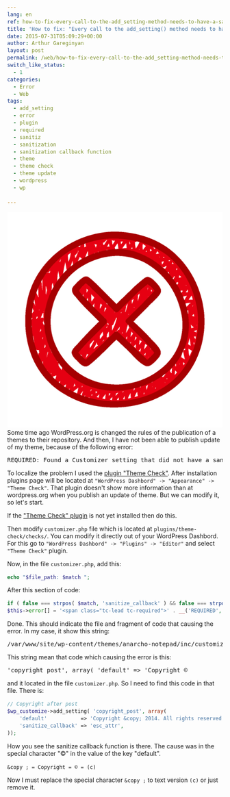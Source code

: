```yaml
---
lang: en
ref: how-to-fix-every-call-to-the-add_setting-method-needs-to-have-a-sanitization
title: 'How to fix: "Every call to the add_setting() method needs to have a sanitization"'
date: 2015-07-31T05:09:29+00:00
author: Arthur Gareginyan
layout: post
permalink: /web/how-to-fix-every-call-to-the-add_setting-method-needs-to-have-a-sanitization.html
switch_like_status:
  - 1
categories:
  - Error
  - Web
tags:
  - add_setting
  - error
  - plugin
  - required
  - sanitiz
  - sanitization
  - sanitization callback function
  - theme
  - theme check
  - theme update
  - wordpress
  - wp

---
```


![thumb](/images/error.png)
Some time ago WordPress.org is changed the rules of the publication of a themes to their repository. And then, I have not been able to publish update of my theme, because of the following error:


<pre>
REQUIRED: Found a Customizer setting that did not have a sanitization callback function. Every call to the add_setting() method needs to have a sanitization callback function passed.
</pre>

To localize the problem I used the <a href="https://wordpress.org/plugins/theme-check/" target="_blank">plugin "Theme Check"</a>. After installation plugins page will be located at `"WordPress Dashbord" -> "Appearance" -> "Theme Check"`. That plugin doesn't show more information than at wordpress.org when you publish an update of theme. But we can modify it, so let's start.

If the <a href="https://wordpress.org/plugins/theme-check/" target="_blank">"Theme Check" plugin</a> is not yet installed then do this.

Then modify `customizer.php` file which is located at `plugins/theme-check/checks/`. You can modify it directly out of your WordPress Dashbord. For this go to `"WordPress Dashbord" -> "Plugins" -> "Editor"` and select `"Theme Check"` plugin.

Now, in the file `customizer.php`, add this:

```php
echo "$file_path: $match ";
```

After this section of code:

```php
if ( false === strpos( $match, 'sanitize_callback' ) && false === strpos( $match, 'sanitize_js_callback' ) ) {
$this->error[] = '<span class="tc-lead tc-required">' . __('REQUIRED','theme-check') . '</span>: ' . __( 'Found a Customizer setting that did not have a sanitization callback function. Every call to the <strong>add_setting()</strong> method needs to have a sanitization callback function passed.', 'theme-check' );
```

Done. This should indicate the file and fragment of code that causing the error. In my case, it show this string:
<pre>
/var/www/site/wp-content/themes/anarcho-notepad/inc/customizer.php: 'copyright_post', array( 'default' => 'Copyright ©
</pre>

This string mean that code which causing the error is this:

<pre>
'copyright_post', array( 'default' => 'Copyright ©
</pre>

and it located in the file `customizer.php`. So I need to find this code in that file. There is:

```php
// Copyright after post
$wp_customize->add_setting( 'copyright_post', array(
	'default'			=> 'Copyright &copy; 2014. All rights reserved.',
	'sanitize_callback'	=> 'esc_attr',
));
```

How you see the sanitize callback function is there. The cause was in the special character "&copy;" in the value of the key "default".

`&copy ; = Copyright = © = (c)`

Now I must replace the special character `&copy ;` to text version `(c)` or just remove it.
